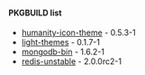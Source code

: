 #### PKGBUILD list

* [humanity-icon-theme](http://launchpad.net/humanity) - 0.5.3-1
* [light-themes](http://launchpad.net/light-themes) - 0.1.7-1
* [mongodb-bin](http://www.mongodb.org/) - 1.6.2-1
* [redis-unstable](http://code.google.com/p/redis/) - 2.0.0rc2-1

